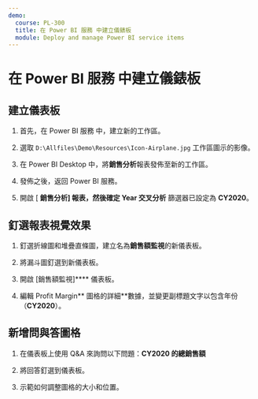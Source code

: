 ```yaml
---
demo:
  course: PL-300
  title: 在 Power BI 服務 中建立儀錶板
  module: Deploy and manage Power BI service items
---
```

# 在 Power BI 服務 中建立儀錶板

## 建立儀表板

1. 首先，在 Power BI 服務 中，建立新的工作區。

1. 選取 `D:\Allfiles\Demo\Resources\Icon-Airplane.jpg` 工作區圖示的影像。

1. 在 Power BI Desktop 中，將**銷售分析**報表發佈至新的工作區。

1. 發佈之後，返回 Power BI 服務。

1. 開啟 [ **銷售分析] 報表，然後確定 Year 交叉分析** 篩選器已設定為 **CY2020**。

## 釘選報表視覺效果

1. 釘選折線圖和堆疊直條圖，建立名為**銷售額監視**的新儀表板。

1. 將漏斗圖釘選到新儀表板。

1. 開啟 [銷售額監視]**** 儀表板。

1. 編輯 Profit Margin** 圖格的詳細**數據，並變更副標題文字以包含年份 （**CY2020**）。

## 新增問與答圖格

1. 在儀表板上使用 Q&A 來詢問以下問題：**CY2020 的總銷售額**

1. 將回答釘選到儀表板。

1. 示範如何調整圖格的大小和位置。
